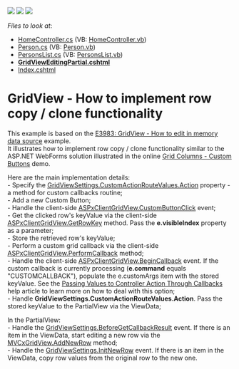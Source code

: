 <!-- default badges list -->
![](https://img.shields.io/endpoint?url=https://codecentral.devexpress.com/api/v1/VersionRange/128550388/14.1.3%2B)
[![](https://img.shields.io/badge/Open_in_DevExpress_Support_Center-FF7200?style=flat-square&logo=DevExpress&logoColor=white)](https://supportcenter.devexpress.com/ticket/details/E4643)
[![](https://img.shields.io/badge/📖_How_to_use_DevExpress_Examples-e9f6fc?style=flat-square)](https://docs.devexpress.com/GeneralInformation/403183)
<!-- default badges end -->
<!-- default file list -->
*Files to look at*:

* [HomeController.cs](./CS/Sample/Controllers/HomeController.cs) (VB: [HomeController.vb](./VB/Sample/Controllers/HomeController.vb))
* [Person.cs](./CS/Sample/Models/Person.cs) (VB: [Person.vb](./VB/Sample/Models/Person.vb))
* [PersonsList.cs](./CS/Sample/Models/PersonsList.cs) (VB: [PersonsList.vb](./VB/Sample/Models/PersonsList.vb))
* **[GridViewEditingPartial.cshtml](./CS/Sample/Views/Home/GridViewEditingPartial.cshtml)**
* [Index.cshtml](./CS/Sample/Views/Home/Index.cshtml)
<!-- default file list end -->
# GridView - How to implement row copy / clone functionality


<p>This example is based on the <a href="https://www.devexpress.com/Support/Center/p/E3983">E3983: GridView - How to edit in memory data source</a> example.<br />
It illustrates how to implement row copy / clone functionality similar to the ASP.NET WebForms solution illustrated in the online <a href="http://demos.devexpress.com/ASPxGridViewDemos/Columns/CommandColumnCustomButtons.aspx"><u>Grid Columns - Custom Buttons</u></a> demo.</p><p>Here are the main implementation details:<br />
- Specify the <a href="http://documentation.devexpress.com/#AspNet/DevExpressWebMvcGridViewSettings_CustomActionRouteValuestopic"><u>GridViewSettings.CustomActionRouteValues.Action</u></a> property - a method for custom callbacks routine;<br />
- Add a new Custom Button;<br />
- Handle the client-side <a href="http://documentation.devexpress.com/#AspNet/DevExpressWebASPxGridViewScriptsASPxClientGridView_CustomButtonClicktopic"><u>ASPxClientGridView.CustomButtonClick</u></a> event;<br />
- Get the clicked row's keyValue via the client-side <a href="http://documentation.devexpress.com/#AspNet/DevExpressWebASPxGridViewScriptsASPxClientGridView_GetRowKeytopic"><u>ASPxClientGridView.GetRowKey</u></a> method. Pass the <strong>e.visibleIndex</strong> property as a parameter;<br />
- Store the retrieved row's keyValue;<br />
- Perform a custom grid callback via the client-side <a href="http://documentation.devexpress.com/#AspNet/DevExpressWebASPxGridViewScriptsASPxClientGridView_PerformCallbacktopic"><u>ASPxClientGridView.PerformCallback</u></a> method;<br />
- Handle the client-side <a href="http://documentation.devexpress.com/#AspNet/DevExpressWebASPxGridViewScriptsASPxClientGridView_BeginCallbacktopic"><u>ASPxClientGridView.BeginCallback</u></a> event. If the custom callback is currently processing (<strong>e.command</strong> equals  "CUSTOMCALLBACK"), populate the e.customArgs item with the stored keyValue. See the <a href="http://documentation.devexpress.com/#AspNet/CustomDocument9941"><u>Passing Values to Controller Action Through Callbacks</u></a> help article to learn more on how to deal with this option;<br />
- Handle <strong>GridViewSettings.CustomActionRouteValues.Action</strong>. Pass the stored keyValue to the PartialView via the ViewData;</p><p>In the PartialView:<br />
- Handle the <a href="http://documentation.devexpress.com/#AspNet/DevExpressWebMvcGridViewSettings_BeforeGetCallbackResulttopic"><u>GridViewSettings.BeforeGetCallbackResult</u></a> event. If there is an item in the ViewData, start editing a new row via the <a href="http://documentation.devexpress.com/#AspNet/DevExpressWebASPxGridViewASPxGridView_AddNewRowtopic"><u>MVCxGridView.AddNewRow</u></a> method;<br />
- Handle the <a href="https://docs.devexpress.com/AspNetMvc/DevExpress.Web.Mvc.GridViewSettings.InitNewRow"><u>GridViewSettings.InitNewRow</u></a> event. If there is an item in the ViewData, copy row values from the original row to the new one.</p>

<br/>


